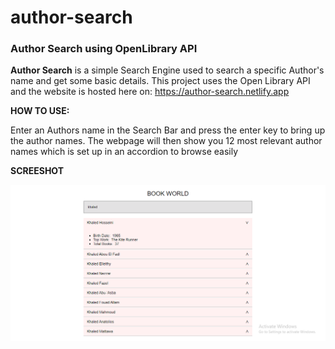 # author-search
### Author Search using OpenLibrary API ###

**Author Search** is a simple Search Engine used to search a specific Author's name and get some basic details. This project uses the Open Library API and the website is hosted here on: https://author-search.netlify.app

**HOW TO USE:**

Enter an Authors name in the Search Bar and press the enter key to bring up the author names. The webpage will then show you 12 most relevant author names which is set up in an accordion to browse easily

**SCREESHOT**

![screenshot](https://github.com/sabareesh-s/author-search/blob/main/screenshot.PNG)
